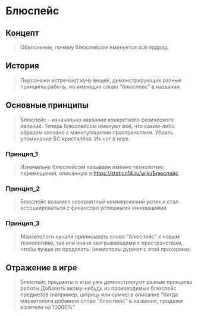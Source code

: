 # Блюспейс

## Концепт
> Объяснение, почему блюспейсом именуется всё подряд.
## История
> Персонажи встречают кучу вещей, демонстрирующих разные принципы работы, но имеющие слово "блюспейс" в названии.
## Основные принципы
> Блюспейс - изначально название конкретного физического явления. 
> Теперь блюспейсом именуют всё, что каким-либо образом связано с манипуляциями пространством.
> Убрать упоминание БС кристаллов. Их нет в игре.
### Принцип_1
> Изначально блюспейсом называли именно технологию перемещения, описанную в https://station14.ru/wiki/Блюспэйс 
### Принцип_2
> Блюспейс возымел невероятный коммерческий успех и стал ассоциироваться с финансово успешными инновациями
### Принцип_3
>Маркетологи начали приписывать слово "блюспейс" к новым технологиям, так или иначе заигрывающими с пространством, чтобы лучше их продавать. (инвесторы дуреют с этой прикормки)
## Отражение в игре
> Блюспейс предметы в игре уже демонстрируют разные принципы работы
> Добавить акому-нибудь из производимых блюспейс предметов (например, шприцу или сумке) в описание "Когда маркетологи добавили слово "блюспейс" в название, продажи взлетели на 10000%"





